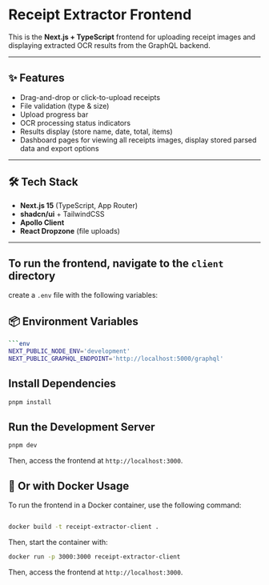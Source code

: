 # Receipt Extractor Frontend

This is the **Next.js + TypeScript** frontend for uploading receipt images and displaying extracted OCR results from the GraphQL backend.

---

## ✨ Features

- Drag-and-drop or click-to-upload receipts
- File validation (type & size)
- Upload progress bar
- OCR processing status indicators
- Results display (store name, date, total, items)
- Dashboard pages for viewing all receipts images, display stored parsed data and export options

---

## 🛠 Tech Stack

- **Next.js 15** (TypeScript, App Router)
- **shadcn/ui** + TailwindCSS
- **Apollo Client**
- **React Dropzone** (file uploads)

---

To run the frontend, navigate to the `client` directory
---
create a `.env` file with the following variables:

## 📦 Environment Variables

```bash
```env
NEXT_PUBLIC_NODE_ENV='development'
NEXT_PUBLIC_GRAPHQL_ENDPOINT='http://localhost:5000/graphql'
```

## Install Dependencies
```bash
pnpm install
```
## Run the Development Server
```bash
pnpm dev
```

Then, access the frontend at `http://localhost:3000`.

## 🐳 Or with Docker Usage
To run the frontend in a Docker container, use the following command:

```bash

docker build -t receipt-extractor-client .
```

Then, start the container with:

```bash
docker run -p 3000:3000 receipt-extractor-client
```
Then, access the frontend at `http://localhost:3000`.
